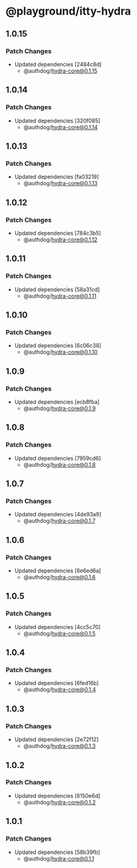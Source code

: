 # @playground/itty-hydra

## 1.0.15

### Patch Changes

- Updated dependencies [2484c8d]
  - @authdog/hydra-core@0.1.15

## 1.0.14

### Patch Changes

- Updated dependencies [320f085]
  - @authdog/hydra-core@0.1.14

## 1.0.13

### Patch Changes

- Updated dependencies [fa03219]
  - @authdog/hydra-core@0.1.13

## 1.0.12

### Patch Changes

- Updated dependencies [784c3b5]
  - @authdog/hydra-core@0.1.12

## 1.0.11

### Patch Changes

- Updated dependencies [58a31cd]
  - @authdog/hydra-core@0.1.11

## 1.0.10

### Patch Changes

- Updated dependencies [6c06c38]
  - @authdog/hydra-core@0.1.10

## 1.0.9

### Patch Changes

- Updated dependencies [ecb8fba]
  - @authdog/hydra-core@0.1.9

## 1.0.8

### Patch Changes

- Updated dependencies [7959cd6]
  - @authdog/hydra-core@0.1.8

## 1.0.7

### Patch Changes

- Updated dependencies [4de93a9]
  - @authdog/hydra-core@0.1.7

## 1.0.6

### Patch Changes

- Updated dependencies [6e6ed6a]
  - @authdog/hydra-core@0.1.6

## 1.0.5

### Patch Changes

- Updated dependencies [4cc5c70]
  - @authdog/hydra-core@0.1.5

## 1.0.4

### Patch Changes

- Updated dependencies [6fed16b]
  - @authdog/hydra-core@0.1.4

## 1.0.3

### Patch Changes

- Updated dependencies [2e72f12]
  - @authdog/hydra-core@0.1.3

## 1.0.2

### Patch Changes

- Updated dependencies [6150e6d]
  - @authdog/hydra-core@0.1.2

## 1.0.1

### Patch Changes

- Updated dependencies [58b39fb]
  - @authdog/hydra-core@0.1.1
